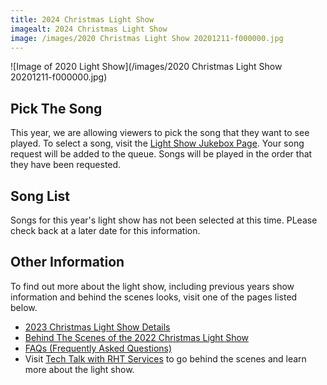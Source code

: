 ```yaml
---
title: 2024 Christmas Light Show
imagealt: 2024 Christmas Light Show
image: /images/2020 Christmas Light Show 20201211-f000000.jpg
---
```


![Image of 2020 Light Show](/images/2020 Christmas Light Show 20201211-f000000.jpg)

## Pick The Song

This year, we are allowing viewers to pick the song that they want to see played. To select a song,
visit the [Light Show Jukebox Page](https://lightshow.thealmostengineer.com). 
Your song request will be added to the queue. Songs will be
played in the order that they have been requested.

## Song List

Songs for this year's light show has not been selected at this time. PLease check back at a later date
for this information.

## Other Information

To find out more about the light show, including previous years show information and behind the
scenes looks, visit one of the pages listed below.

* [2023 Christmas Light Show Details](/projects/2023-christmas-light-show)
* <a href="https://www.youtube.com/watch?v=-1xZ8bZFQcM" target="_blank">Behind The Scenes of the 2022 Christmas Light Show</a>
* [FAQs (Frequently Asked Questions)](https://lightshow.thealmostengineer.com/faq)
* Visit <a href="https://www.youtube.com/channel/UC4xp-TEEIAL-4XtMVvfRaQw" target="_blank">Tech Talk with RHT Services</a> to go behind the scenes and learn more about the light show.
